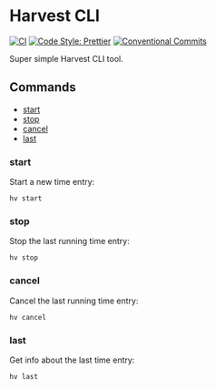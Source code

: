 # Harvest CLI

[![CI](https://github.com/bertdeblock/harvest-cli/workflows/CI/badge.svg)](https://github.com/bertdeblock/harvest-cli/actions?query=workflow%3ACI)
[![Code Style: Prettier](https://img.shields.io/badge/code_style-prettier-ff69b4.svg)](https://github.com/prettier/prettier)
[![Conventional Commits](https://img.shields.io/badge/Conventional%20Commits-1.0.0-yellow.svg)](https://conventionalcommits.org)

Super simple Harvest CLI tool.

## Commands

- [start](#start)
- [stop](#stop)
- [cancel](#cancel)
- [last](#last)

### start

Start a new time entry:

```shell
hv start
```

### stop

Stop the last running time entry:

```shell
hv stop
```

### cancel

Cancel the last running time entry:

```shell
hv cancel
```

### last

Get info about the last time entry:

```shell
hv last
```
